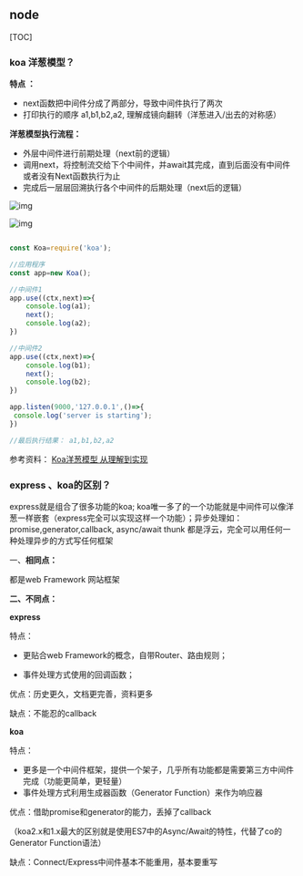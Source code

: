 ## node



[TOC]





### koa 洋葱模型？



**特点 ：**

- next函数把中间件分成了两部分，导致中间件执行了两次
- 打印执行的顺序 a1,b1,b2,a2,   理解成镜向翻转（洋葱进入/出去的对称感）



**洋葱模型执行流程：**

- 外层中间件进行前期处理（next前的逻辑）
- 调用next，将控制流交给下个中间件，并await其完成，直到后面没有中间件或者没有Next函数执行为止
- 完成后一层层回溯执行各个中间件的后期处理（next后的逻辑）



![img](https://upload-images.jianshu.io/upload_images/15804534-c24dcae3d47774bf.png?imageMogr2/auto-orient/strip|imageView2/2/w/900/format/webp)



![img](https://pic1.zhimg.com/80/v2-b9070a7555568d9310c6cd11b157da58_720w.jpg)





```javascript

const Koa=require('koa');

//应用程序
const app=new Koa();

//中间件1
app.use((ctx,next)=>{
    console.log(a1);
    next();
    console.log(a2);
})

//中间件2
app.use((ctx,next)=>{
    console.log(b1);
    next();
    console.log(b2);
})

app.listen(9000,'127.0.0.1',()=>{
 console.log('server is starting');
})

//最后执行结果： a1,b1,b2,a2
```



参考资料： [Koa洋葱模型 从理解到实现](https://zhuanlan.zhihu.com/p/279391637)





### express 、koa的区别？



express就是组合了很多功能的koa;  koa唯一多了的一个功能就是中间件可以像洋葱一样嵌套（express完全可以实现这样一个功能）；异步处理如：promise,generator,callback, async/await thunk 都是浮云，完全可以用任何一种处理异步的方式写任何框架



一、**相同点：**

都是web Framework 网站框架



**二、不同点：**

**express**

特点：

- 更贴合web Framework的概念，自带Router、路由规则；

- 事件处理方式使用的回调函数；

优点：历史更久，文档更完善，资料更多

缺点：不能忍的callback

 

**koa**

特点：

- 更多是一个中间件框架，提供一个架子，几乎所有功能都是需要第三方中间件完成（功能更简单，更轻量）
- 事件处理方式利用生成器函数（Generator Function）来作为响应器

优点：借助promise和generator的能力，丢掉了callback 

（koa2.x和1.x最大的区别就是使用ES7中的Async/Await的特性，代替了co的Generator Function语法）

缺点：Connect/Express中间件基本不能重用，基本要重写